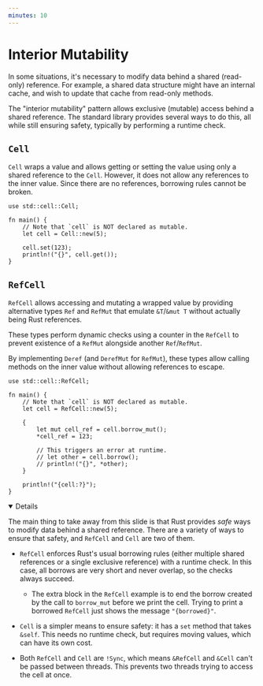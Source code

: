 ```yaml
---
minutes: 10
---
```


# Interior Mutability

In some situations, it's necessary to modify data behind a shared (read-only)
reference. For example, a shared data structure might have an internal cache,
and wish to update that cache from read-only methods.

The "interior mutability" pattern allows exclusive (mutable) access behind a
shared reference. The standard library provides several ways to do this, all
while still ensuring safety, typically by performing a runtime check.

## `Cell`

`Cell` wraps a value and allows getting or setting the value using only a shared
reference to the `Cell`. However, it does not allow any references to the inner
value. Since there are no references, borrowing rules cannot be broken.

```rust,editable
use std::cell::Cell;

fn main() {
    // Note that `cell` is NOT declared as mutable.
    let cell = Cell::new(5);

    cell.set(123);
    println!("{}", cell.get());
}
```

## `RefCell`

`RefCell` allows accessing and mutating a wrapped value by providing alternative
types `Ref` and `RefMut` that emulate `&T`/`&mut T` without actually being Rust
references.

These types perform dynamic checks using a counter in the `RefCell` to prevent
existence of a `RefMut` alongside another `Ref`/`RefMut`.

By implementing `Deref` (and `DerefMut` for `RefMut`), these types allow calling
methods on the inner value without allowing references to escape.

```rust,editable
use std::cell::RefCell;

fn main() {
    // Note that `cell` is NOT declared as mutable.
    let cell = RefCell::new(5);

    {
        let mut cell_ref = cell.borrow_mut();
        *cell_ref = 123;

        // This triggers an error at runtime.
        // let other = cell.borrow();
        // println!("{}", *other);
    }

    println!("{cell:?}");
}
```

<details open='true'>

The main thing to take away from this slide is that Rust provides _safe_ ways to
modify data behind a shared reference. There are a variety of ways to ensure
that safety, and `RefCell` and `Cell` are two of them.

- `RefCell` enforces Rust's usual borrowing rules (either multiple shared
  references or a single exclusive reference) with a runtime check. In this
  case, all borrows are very short and never overlap, so the checks always
  succeed.

  - The extra block in the `RefCell` example is to end the borrow created by the
    call to `borrow_mut` before we print the cell. Trying to print a borrowed
    `RefCell` just shows the message `"{borrowed}"`.

- `Cell` is a simpler means to ensure safety: it has a `set` method that takes
  `&self`. This needs no runtime check, but requires moving values, which can
  have its own cost.

- Both `RefCell` and `Cell` are `!Sync`, which means `&RefCell` and `&Cell`
  can't be passed between threads. This prevents two threads trying to access
  the cell at once.

</details>
